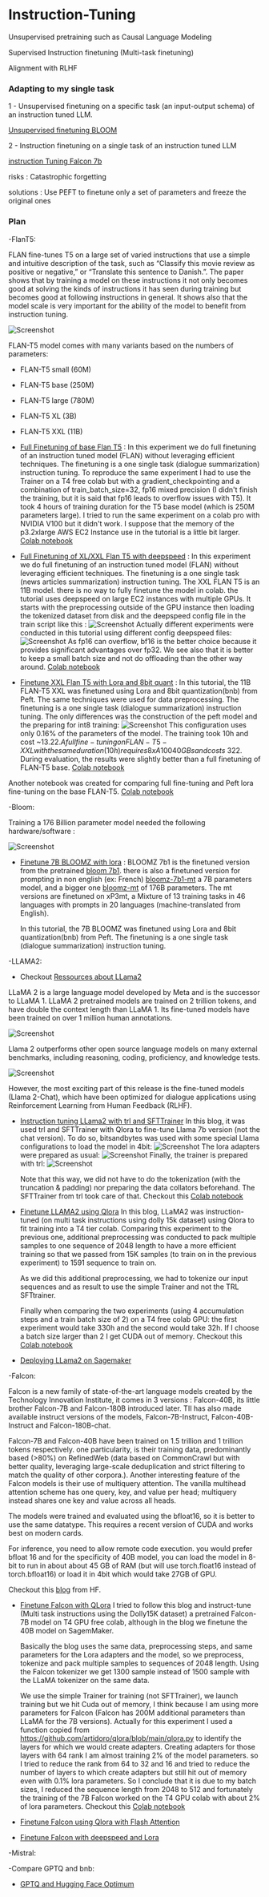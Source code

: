 # Instruction-Tuning

Unsupervised pretraining such as Causal Language Modeling

Supervised Instruction finetuning (Multi-task finetuning)

Alignment with RLHF

### Adapting to my single task

1 - Unsupervised finetuning on a specific task (an input-output schema) of an instruction tuned LLM.

[Unsupervised finetuning BLOOM](https://colab.research.google.com/drive/1ARmlaZZaKyAg6HTi57psFLPeh0hDRcPX?usp=sharing)

2 - Instruction finetuning on a single task of an instruction tuned LLM

[instruction Tuning Falcon 7b](https://colab.research.google.com/drive/1BiQiw31DT7-cDp1-0ySXvvhzqomTdI-o?usp=sharing#scrollTo=OCFTvGW6aspE)

risks : Catastrophic forgetting

solutions : Use PEFT to finetune only a set of parameters and freeze the original ones

### Plan

-FlanT5:

FLAN fine-tunes T5 on a large set of varied instructions that use a simple and intuitive description of the task, such as “Classify this movie review as positive or negative,” or “Translate this sentence to Danish.”. The paper shows that by training a model on these instructions it not only becomes good at solving the kinds of instructions it has seen during training but becomes good at following instructions in general. It shows also that the model scale is very important for the ability of the model to benefit from instruction tuning.

![Screenshot](FLAN_instructiontuning.PNG)

FLAN-T5 model comes with many variants based on the numbers of parameters:

- FLAN-T5 small (60M)
- FLAN-T5 base (250M)
- FLAN-T5 large (780M)
- FLAN-T5 XL (3B)
- FLAN-T5 XXL (11B)



- [Full Finetuning of base Flan T5](https://www.philschmid.de/fine-tune-flan-t5) : In this experiment we do full finetuning of an instruction tuned model (FLAN) without leveraging efficient techniques. The finetuning is a one single task (dialogue summarization) instruction tuning. To reproduce the same experiment I had to use the Trainer on a T4 free colab but with a gradient_checkpointing and a combination of train_batch_size=32, fp16 mixed precision (I didn't finish the training, but it is said that fp16 leads to overflow issues with T5). It took 4 hours of training duration for the T5 base model (which is 250M parameters large). I tried to run the same experiment on a colab pro with NVIDIA V100 but it didn't work. I suppose that the memory of the p3.2xlarge AWS EC2 Instance use in the tutorial is a little bit larger. [Colab notebook](https://colab.research.google.com/drive/1_RZgtC-_cZUCrInpsLQwmZrIY-ijvNFR?usp=sharing)
- [Full Finetuning of XL/XXL Flan T5 with deepspeed](https://www.philschmid.de/fine-tune-flan-t5-deepspeed) : In this experiment we do full finetuning of an instruction tuned model (FLAN) without leveraging efficient techniques. The finetuning is a one single task (news articles summarization) instruction tuning. The XXL FLAN T5 is an 11B model. there is no way to fully finetune the model in colab. the tutorial uses deepspeed on large EC2 instances with multiple GPUs.
It starts with the preprocessing outside of the GPU instance then loading the tokenized dataset from disk and the deepspeed config file in the train script like this :
![Screenshot](sdfrere.PNG)
Actually different experiments were conducted in this tutorial using different config deepspeed files:
![Screenshot](sdlkheio.PNG)
As fp16 can overflow, bf16 is the better choice because it provides significant advantages over fp32. We see also that it is better to keep a small batch size and not do offloading than the other way around. [Colab notebook](https://colab.research.google.com/drive/1Kl2ojG83-cWTip9-_hj_2mH7rTTBj5Pj?usp=sharing)
- [Finetune XXL Flan T5 with Lora and 8bit quant](https://www.philschmid.de/fine-tune-flan-t5-peft) : In this tutorial, the 11B FLAN-T5 XXL was finetuned using Lora and 8bit quantization(bnb) from Peft.
The same techniques were used for data preprocessing. The finetuning is a one single task (dialogue summarization) instruction tuning.
The only differences was the construction of the peft model and the preparing for int8 training:
![Screenshot](Peft_training.PNG)
This configuration uses only 0.16% of the parameters of the model. The training took 10h and cost ~13.22$. A full fine-tuning on FLAN-T5-XXL with the same duration (10h) requires 8x A100 40GBs and costs ~322$.
During evaluation, the results were slightly better than a full finetuning of FLAN-T5 base. [Colab notebook](https://colab.research.google.com/drive/1S5L1HvYv61oVKH9aZZ26nJXNt4akivN7?usp=sharing)

Another notebook was created for comparing full fine-tuning and Peft lora fine-tuning on the base FLAN-T5. [Colab notebook](https://colab.research.google.com/drive/18EzRa2oSfjOQBYz1SnCnmjLMn-X4S01h?usp=sharing)

-Bloom:

Training a 176 Billion parameter model needed the following hardware/software : 

![Screenshot](BLOOM.PNG)

- [Finetune 7B BLOOMZ with lora](https://www.philschmid.de/bloom-sagemaker-peft) : BLOOMZ 7b1 is the finetuned version from the pretrained [bloom 7b1](https://huggingface.co/bigscience/bloom-7b1). there is also a finetuned version for prompting in non english (ex: French) [bloomz-7b1-mt](https://huggingface.co/bigscience/bloomz-7b1-mt) a 7B parameters model, and a bigger one [bloomz-mt](https://huggingface.co/bigscience/bloomz-mt) of 176B parameters. The mt versions are finetuned on xP3mt, a Mixture of 13 training tasks in 46 languages with prompts in 20 languages (machine-translated from English).

  In this tutorial, the 7B BLOOMZ was finetuned using Lora and 8bit quantization(bnb) from Peft. The finetuning is a one single task (dialogue summarization) instruction tuning.

-LLAMA2:

- Checkout [Ressources about LLama2](https://www.philschmid.de/llama-2)

LLaMA 2 is a large language model developed by Meta and is the successor to LLaMA 1. LLaMA 2 pretrained models are trained on 2 trillion tokens, and have double the context length than LLaMA 1. Its fine-tuned models have been trained on over 1 million human annotations.

![Screenshot](LLAMA2.PNG)


Llama 2 outperforms other open source language models on many external benchmarks, including reasoning, coding, proficiency, and knowledge tests.

![Screenshot](LLAMA_eval.PNG)

However, the most exciting part of this release is the fine-tuned models (Llama 2-Chat), which have been optimized for dialogue applications using Reinforcement Learning from Human Feedback (RLHF).

- [Instruction tuning LLama2 with trl and SFTTrainer](https://www.philschmid.de/instruction-tune-llama-2)
  In this blog, it was used trl and SFTTrainer with Qlora to fine-tune Llama 7b version (not the chat version). To do so, bitsandbytes was used with some special Llama configurations to load the model in 4bit:
  ![Screenshot](Load_Llama.PNG)
  The lora adapters were prepared as usual:
  ![Screenshot](Lora_adapters.PNG)
  Finally, the trainer is prepared with trl:
  ![Screenshot](trl_trainer.PNG)

  Note that this way, we did not have to do the tokenization (with the truncation & padding) nor preparing the data collators beforehand. The SFTTrainer from trl took care of that. Checkout this [Colab notebook](https://colab.research.google.com/drive/1KgC3TUBIDBf-tsuLYKiAnUdE2-mOLzZg)
   
- [Finetune LLAMA2 using Qlora](https://www.philschmid.de/sagemaker-llama2-qlora)
  In this blog, LLaMA2 was instruction-tuned (on multi task instructions using dolly 15k dataset) using Qlora to fit training into a T4 tier colab. Comparing this experiment to the previous one, additional preprocessing was conducted to pack multiple samples to one sequence of 2048 length to have a more efficient training so that we passed from 15K samples (to train on in the previous experiment) to 1591 sequence to train on.

  As we did this additional preprocessing, we had to tokenize our input sequences and as result to use the simple Trainer and not the TRL SFTtrainer.

  Finally when comparing the two experiments (using 4 accumulation steps and a train batch size of 2) on a T4 free colab GPU: the first experiment would take 330h and the second would take 32h. If I choose a batch size larger than 2 I get CUDA out of memory. Checkout this [Colab notebook](https://colab.research.google.com/drive/1OOtPNwJLa3upPqGFkzJYxauo0YTSWtZ4)
    
- [Deploying LLama2 on Sagemaker](https://www.philschmid.de/sagemaker-llama-llm)

-Falcon:

Falcon is a new family of state-of-the-art language models created by the Technology Innovation Institute, it comes in 3 versions : Falcon-40B, its little brother Falcon-7B and Falcon-180B introduced later. TII has also made available instruct versions of the models, Falcon-7B-Instruct, Falcon-40B-Instruct and Falcon-180B-chat.

Falcon-7B and Falcon-40B have been trained on 1.5 trillion and 1 trillion tokens respectively. one particularity, is their training data, predominantly based (>80%) on RefinedWeb (data based on CommonCrawl but with better quality, leveraging large-scale deduplication and strict filtering to match the quality of other corpora.). Another interesting feature of the Falcon models is their use of multiquery attention. The vanilla multihead attention scheme has one query, key, and value per head; multiquery instead shares one key and value across all heads.

The models were trained and evaluated using the bfloat16, so it is better to use the same datatype. This requires a recent version of CUDA and works best on modern cards. 

For inference, you need to allow remote code execution. you would prefer bfloat 16 and for the specificity of 40B model, you can load the model in 8-bit to run in about about 45 GB of RAM (but will use torch.float16 instead of torch.bfloat16) or load it in 4bit which would take 27GB of GPU.

Checkout this [blog](https://huggingface.co/blog/falcon) from HF.

- [Finetune Falcon with QLora](https://www.philschmid.de/sagemaker-falcon-qlora)
  I tried to follow this blog and instruct-tune (Multi task instructions using the Dolly15K dataset) a pretrained Falcon-7B model on T4 GPU free colab, although in the blog we finetune the 40B model on SagemMaker.

  Basically the blog uses the same data, preprocessing steps, and same parameters for the Lora adapters and the model, so we preprocess, tokenize and pack multiple samples to sequences of 2048 length. Using the Falcon tokenizer we get 1300 sample instead of 1500 sample with the LLaMA tokenizer on the same data.

  We use the simple Trainer for training (not SFTTrainer), we launch training but we hit Cuda out of memory, I think because I am using more parameters for Falcon (Falcon has 200M additional parameters than LLaMA for the 7B versions). Actually for this experiment I used a function copied from https://github.com/artidoro/qlora/blob/main/qlora.py to identify the layers for which we would create adapters. Creating adapters for those layers with 64 rank I am almost training 2% of the model parameters. so I tried to reduce the rank from 64 to 32 and 16 and tried to reduce the number of layers to which create adapters but still hit out of memory even with 0.1% lora parameters. So I conclude that it is due to my batch sizes, I reduced the sequence length from 2048 to 512 and fortunately the training of the 7B Falcon worked on the T4 GPU colab with about 2% of lora parameters. Checkout this [Colab notebook](https://colab.research.google.com/drive/18ZCxs73eIzOqxVzoJvKMtlTif1apS6fW#scrollTo=WFI_msO_J5X-)
  
- [Finetune Falcon using Qlora with Flash Attention](https://www.philschmid.de/sagemaker-falcon-180b-qlora)
- [Finetune Falcon with deepspeed and Lora](https://www.philschmid.de/deepspeed-lora-flash-attention)

-Mistral:


-Compare GPTQ and bnb:
- [GPTQ and Hugging Face Optimum](https://www.philschmid.de/gptq-llama)
